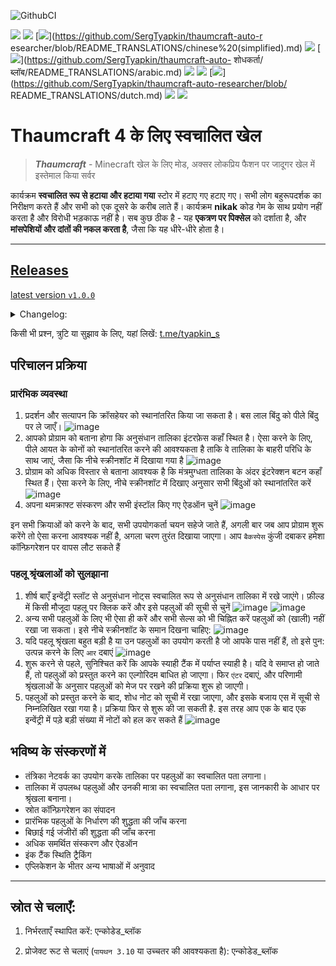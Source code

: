 ![GithubCI](https://github.com/SergTyapkin/thaumcraft-auto-researcher/actions/workflows/auto-translate-readme.yml/badge.svg)

[![](https://img.shields.io/badge/русский-_?style=for-the-badge&logo=readme&color=white)](https://github.com/SergTyapkin/thaumcraft-auto-researcher/blob/README_TRANSLATIONS/russian.md)
[![](https://img.shields.io/badge/english-_?style=for-the-badge&logo=readme&color=white)](https://github.com/SergTyapkin/thaumcraft-auto-researcher/blob/README_TRANSLATIONS/english.md)
[![](https://img.shields.io/badge/中文(简体)-_?style=for-the-badge&logo=readme&color=white)](https://github.com/SergTyapkin/thaumcraft-auto-r esearcher/blob/README_TRANSLATIONS/chinese%20(simplified).md)
[![](https://img.shields.io/badge/中文(传统)-_?style=for-the-badge&logo=readme&color=white)](https://github.com/SergTyapkin/thaumcraft-auto-researcher/blob/README_TRANSLATIONS/chinese%20(traditional).md)
[![](https://img.shields.io/badge/arabic(العربية)-_?style=for-the-badge&logo=readme&color=white)](https://github.com/SergTyapkin/thaumcraft-auto- शोधकर्ता/ब्लॉब/README_TRANSLATIONS/arabic.md)
[![](https://img.shields.io/badge/español-_?style=for-the-badge&logo=readme&color=white)](https://github.com/SergTyapkin/thaumcraft-auto-researcher/blob/README_TRANSLATIONS/spanish.md)
[![](https://img.shields.io/badge/italiano-_?style=for-the-badge&logo=readme&color=white)](https://github.com/SergTyapkin/thaumcraft-auto-researcher/blob/README_TRANSLATIONS/italian.md)
[![](https://img.shields.io/badge/Deutsch-_?style=for-the-badge&logo=readme&color=white)](https://github.com/SergTyapkin/thaumcraft-auto-researcher/blob/ README_TRANSLATIONS/dutch.md)
[![](https://img.shields.io/badge/hindi(हिन्दी)-_?style=for-the-badge&logo=readme&color=white)](https://github.com/SergTyapkin/thaumcraft-auto-researcher/blob/README_TRANSLATIONS/hindi.md)
[![](https://img.shields.io/badge/korean(한국어)-_?style=for-the-badge&logo=readme&color=white)](https://github.com/SergTyapkin/thaumcraft-auto-researcher/blob/README_TRANSLATIONS/korean.md)

# Thaumcraft 4 के लिए स्वचालित खेल
> _**Thaumcraft**_ - Minecraft खेल के लिए मोड, अक्सर लोकप्रिय फैशन पर जादूगर खेल में इस्तेमाल किया सर्वर

कार्यक्रम **स्वचालित रूप से हटाया और हटाया गया** स्टोर में हटाए गए हटाए गए।
सभी लोग बहुरूपदर्शक का निरीक्षण करते हैं और सभी को एक दूसरे के करीब लाते हैं। कार्यक्रम **nikak** कोड गेम के साथ प्रयोग नहीं करता है और विरोधी भड़काऊ नहीं है। सब कुछ ठीक है - यह **एकत्रण पर पिक्सेल** को दर्शाता है, और **मांसपेशियों और दांतों की नकल करता है**, जैसा कि यह धीरे-धीरे होता है।

---

## [Releases](https://github.com/SergTyapkin/thaumcraft-auto-researcher/releases)
[latest version `v1.0.0`](https://github.com/SergTyapkin/thaumcraft-auto-researcher/releases/tag/v1.0.0)
<details>
<summary>Changelog:</summary>

- एक बार जब आप एक नया पासवर्ड भूल जाते हैं तो यह गलत हो जाता है चश्मा
- पहलू श्रृंखलाओं का रिज़ॉल्यूशन ~2 गुना तेज हो गया है
- निष्पादन योग्य .exe के अंदर .log फ़ाइलों में लॉगिंग जोड़ा गया
- बंद करें बटन जोड़ा गया
</details>


किसी भी प्रश्न, त्रुटि या सुझाव के लिए, यहां लिखें: [t.me/tyapkin_s](https://t.me/tyapkin_s)

## परिचालन प्रक्रिया
### प्रारंभिक व्यवस्था
1. प्रदर्शन और सत्यापन कि क्रॉसहेयर को स्थानांतरित किया जा सकता है। 
बस लाल बिंदु को पीले बिंदु पर ले जाएँ।
![image](https://github.com/SergTyapkin/thaumcraft-auto-researcher/blob/master/README_images/enroll.png?raw=true)
2. आपको प्रोग्राम को बताना होगा कि अनुसंधान तालिका इंटरफ़ेस कहाँ स्थित है। 
ऐसा करने के लिए, पीले आयत के कोनों को स्थानांतरित करने की आवश्यकता है ताकि वे तालिका के बाहरी परिधि के साथ जाएं, जैसा कि नीचे स्क्रीनशॉट में दिखाया गया है
![image](https://github.com/SergTyapkin/thaumcraft-auto-researcher/blob/master/README_images/find_table.png?raw=true)
3. प्रोग्राम को अधिक विस्तार से बताना आवश्यक है कि मंत्रमुग्धता तालिका के अंदर इंटरेक्शन बटन कहाँ स्थित हैं।
ऐसा करने के लिए, नीचे स्क्रीनशॉट में दिखाए अनुसार सभी बिंदुओं को स्थानांतरित करें
![image](https://github.com/SergTyapkin/thaumcraft-auto-researcher/blob/master/README_images/setup_controls.png?raw=true)
4. अपना थमक्राफ्ट संस्करण और सभी इंस्टॉल किए गए ऐडऑन चुनें
![image](https://github.com/SergTyapkin/thaumcraft-auto-researcher/blob/master/README_images/setup_version_and_addons.png?raw=true) 

इन सभी क्रियाओं को करने के बाद, सभी उपयोगकर्ता चयन सहेजे जाते हैं,
अगली बार जब आप प्रोग्राम शुरू करेंगे तो ऐसा करना आवश्यक नहीं है, अगला चरण तुरंत दिखाया जाएगा।
आप `बैकस्पेस` कुंजी दबाकर हमेशा कॉन्फ़िगरेशन पर वापस लौट सकते हैं

### पहलू श्रृंखलाओं को सुलझाना
1. शीर्ष बाएँ इन्वेंट्री स्लॉट से अनुसंधान नोट्स स्वचालित रूप से अनुसंधान तालिका में रखे जाएंगे।
फ़ील्ड में किसी मौजूदा पहलू पर क्लिक करें और इसे पहलुओं की सूची से चुनें
![image](https://github.com/SergTyapkin/thaumcraft-auto-researcher/blob/master/README_images/setup_table_aspects.png?raw=true)
![image](https://github.com/SergTyapkin/thaumcraft-auto-researcher/blob/master/README_images/setup_table_aspects_1.png?raw=true)
2. अन्य सभी पहलुओं के लिए भी ऐसा ही करें और सभी सेल्स को भी चिह्नित करें
पहलुओं को (खाली) नहीं रखा जा सकता। इसे नीचे स्क्रीनशॉट के समान दिखना चाहिए:
![image](https://github.com/SergTyapkin/thaumcraft-auto-researcher/blob/master/README_images/setup_table_aspects_2.png?raw=true)
3. यदि पहलू श्रृंखला बहुत बड़ी है या उन पहलुओं का उपयोग करती है जो आपके पास नहीं हैं, तो इसे पुन: उत्पन्न करने के लिए `आर` दबाएं
![image](https://github.com/SergTyapkin/thaumcraft-auto-researcher/blob/master/README_images/setup_table_aspects_3.png?raw=true)
4. शुरू करने से पहले, सुनिश्चित करें कि आपके स्याही टैंक में पर्याप्त स्याही है। यदि वे समाप्त हो जाते हैं, तो पहलुओं को प्रस्तुत करने का एल्गोरिदम बाधित हो जाएगा।
फिर `एंटर` दबाएं, और परिणामी श्रृंखलाओं के अनुसार पहलुओं को मेज पर रखने की प्रक्रिया शुरू हो जाएगी।
5. पहलुओं को प्रस्तुत करने के बाद, शोध नोट को सूची में रखा जाएगा,
और इसके बजाय एस में सूची से निम्नलिखित रखा गया है।
प्रक्रिया फिर से शुरू की जा सकती है. इस तरह आप एक के बाद एक इन्वेंट्री में पड़े बड़ी संख्या में नोटों को हल कर सकते हैं
![image](https://github.com/SergTyapkin/thaumcraft-auto-researcher/blob/master/README_images/solving_done.png?raw=true)


## भविष्य के संस्करणों में
- तंत्रिका नेटवर्क का उपयोग करके तालिका पर पहलुओं का स्वचालित पता लगाना।
- तालिका में उपलब्ध पहलुओं और उनकी मात्रा का स्वचालित पता लगाना, इस जानकारी के आधार पर श्रृंखला बनाना।
- स्रोत कॉन्फ़िगरेशन का संपादन
- प्रारंभिक पहलुओं के निर्धारण की शुद्धता की जाँच करना
- बिछाई गई जंजीरों की शुद्धता की जाँच करना
- अधिक समर्थित संस्करण और ऐडऑन
- इंक टैंक स्थिति ट्रैकिंग
- एप्लिकेशन के भीतर अन्य भाषाओं में अनुवाद

---
## स्रोत से चलाएँ:
1. निर्भरताएँ स्थापित करें:
एन्कोडेड_ब्लॉक

2. प्रोजेक्ट रूट से चलाएं (`पायथन 3.10` या उच्चतर की आवश्यकता है):
एन्कोडेड_ब्लॉक
